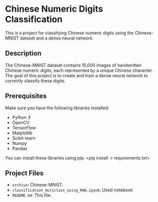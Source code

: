 # Chinese Numeric Digits Classification

This is a project for classifying Chinese numeric digits using the Chinese-MNIST dataset and a dense neural network.

## Description

The Chinese-MNIST dataset contains 15,000 images of handwritten Chinese numeric digits, each represented by a unique Chinese character. The goal of this project is to create and train a dense neural network to correctly classify these digits.

## Prerequisites

Make sure you have the following libraries installed:

- Python 3
- OpenCV
- TensorFlow
- Matplotlib
- Scikit-learn
- Numpy
- Pandas

You can install these libraries using pip: <pip install -r requirements.txt>


## Project Files

- `archive`: Chinese-MNIST.
- `classification_muticlass_using_RNA.ipynb`: Used notebook
- `README.md`: This file.



